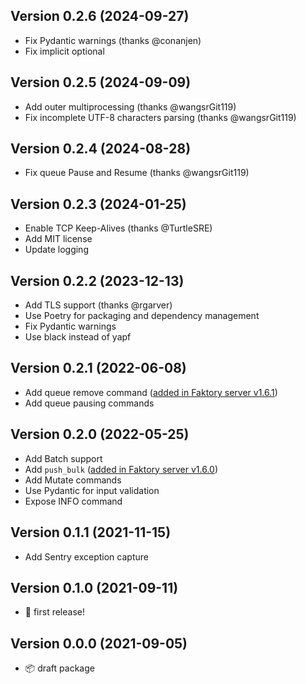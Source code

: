 ## Version 0.2.6 (2024-09-27)
- Fix Pydantic warnings (thanks @conanjen)
- Fix implicit optional

## Version 0.2.5 (2024-09-09)
- Add outer multiprocessing (thanks @wangsrGit119)
- Fix incomplete UTF-8 characters parsing (thanks @wangsrGit119) 

## Version 0.2.4 (2024-08-28)
- Fix queue Pause and Resume (thanks @wangsrGit119)

## Version 0.2.3 (2024-01-25)
- Enable TCP Keep-Alives (thanks @TurtleSRE)
- Add MIT license
- Update logging

## Version 0.2.2 (2023-12-13)
- Add TLS support (thanks @rgarver)
- Use Poetry for packaging and dependency management
- Fix Pydantic warnings
- Use black instead of yapf

## Version 0.2.1 (2022-06-08)
- Add queue remove command ([added in Faktory server v1.6.1](https://github.com/contribsys/faktory/blob/main/Changes.md#161))
- Add queue pausing commands

## Version 0.2.0 (2022-05-25)
- Add Batch support
- Add `push_bulk` ([added in Faktory server v1.6.0](https://github.com/contribsys/faktory/commit/84945864873474910cd564ed1aed4f740d04bf08))
- Add Mutate commands
- Use Pydantic for input validation
- Expose INFO command

## Version 0.1.1 (2021-11-15)
- Add Sentry exception capture

## Version 0.1.0 (2021-09-11)
- 🎉 first release!

## Version 0.0.0 (2021-09-05)
- 📦 draft package

